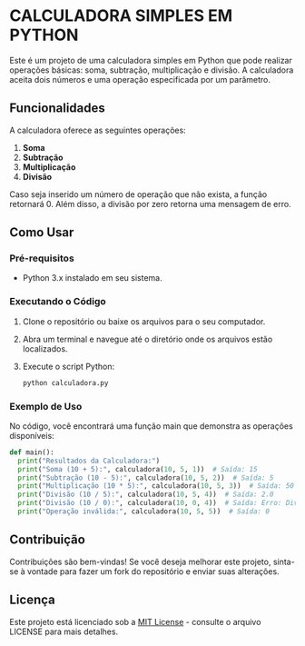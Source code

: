 # CALCULADORA SIMPLES EM PYTHON

Este é um projeto de uma calculadora simples em Python que pode realizar operações básicas: soma, subtração, multiplicação e divisão. A calculadora aceita dois números e uma operação especificada por um parâmetro.

## Funcionalidades

A calculadora oferece as seguintes operações:

1. **Soma**
2. **Subtração**
3. **Multiplicação**
4. **Divisão**

Caso seja inserido um número de operação que não exista, a função retornará 0. Além disso, a divisão por zero retorna uma mensagem de erro.

## Como Usar

### Pré-requisitos

- Python 3.x instalado em seu sistema.

### Executando o Código

1. Clone o repositório ou baixe os arquivos para o seu computador.
2. Abra um terminal e navegue até o diretório onde os arquivos estão localizados.
3. Execute o script Python:

   ```bash
   python calculadora.py
   ```
### Exemplo de Uso
No código, você encontrará uma função main que demonstra as operações disponíveis:

  ```python
  def main():
    print("Resultados da Calculadora:")
    print("Soma (10 + 5):", calculadora(10, 5, 1))  # Saída: 15
    print("Subtração (10 - 5):", calculadora(10, 5, 2))  # Saída: 5
    print("Multiplicação (10 * 5):", calculadora(10, 5, 3))  # Saída: 50
    print("Divisão (10 / 5):", calculadora(10, 5, 4))  # Saída: 2.0
    print("Divisão (10 / 0):", calculadora(10, 0, 4))  # Saída: Erro: Divisão por zero!
    print("Operação inválida:", calculadora(10, 5, 5))  # Saída: 0
  ```
## Contribuição
Contribuições são bem-vindas! Se você deseja melhorar este projeto, sinta-se à vontade para fazer um fork do repositório e enviar suas alterações.

## Licença
Este projeto está licenciado sob a [MIT License](LICENSE) - consulte o arquivo LICENSE para mais detalhes.



  
